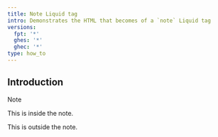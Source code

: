 ```yaml
---
title: Note Liquid tag
intro: Demonstrates the HTML that becomes of a `note` Liquid tag
versions:
  fpt: '*'
  ghes: '*'
  ghec: '*'
type: how_to
---
```


## Introduction

> [!NOTE]
> This is inside the note.

This is outside the note.
